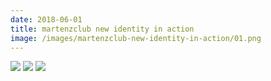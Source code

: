 ```yaml
---
date: 2018-06-01
title: martenzclub new identity in action
image: /images/martenzclub-new-identity-in-action/01.png
---
```


![](/images/martenzclub-new-identity-in-action/01.png)
![](/images/martenzclub-new-identity-in-action/02.png)
![](/images/martenzclub-new-identity-in-action/03.jpg)
